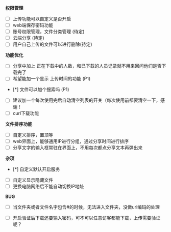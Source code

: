 **权限管理**
* [ ] 上传功能可以自定义是否开启
* [ ] web端保存密码功能
* [ ] 账号权限管理，文件分类管理 (待定)
* [ ] 云端分享 (待定)
* [ ] 用户自己上传的文件可以进行删除(待定)

**功能优化**
* [ ] 分享中加上 正在下载中的人数，和已下载的人员记录就不用来回问他们是否下载完了
* [ ] 希望能加一个显示 上传时间的功能 (P1)
* [*] 文件可以加个搜索吗 (P1)
* [ ] 建议加一个每次使用完后自动清空列表的开关（每次使用前都要清空一下，感谢！
* [ ] curl下载功能

**文件排序功能**
* [ ] 自定义排序，置顶等
* [ ] web界面上，能够通用IP进行分组，通过分享时间进行排序
* [ ] 分享文字的输入框常驻在界面上，不用每次都点分享文本再弹出来

**杂项**
* [*] 自定义默认开启服务
* [ ] 自定义显示隐藏文件
* [ ] 更换电脑网络后不能自动切换IP地址

**BUG**
* [ ] 当文件夹或者文件名字包含#的时候，无法进入文件夹，没做url编码的处理
* [ ] 开启验证后下载还要输入密码，可不可以任意访客都能下载，上传需要验证呢？


